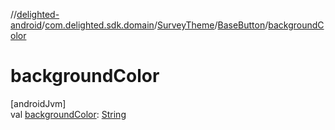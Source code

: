 //[delighted-android](../../../../index.md)/[com.delighted.sdk.domain](../../index.md)/[SurveyTheme](../index.md)/[BaseButton](index.md)/[backgroundColor](background-color.md)

# backgroundColor

[androidJvm]\
val [backgroundColor](background-color.md): [String](https://kotlinlang.org/api/latest/jvm/stdlib/kotlin/-string/index.html)
